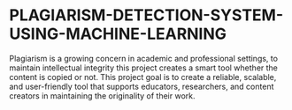 # PLAGIARISM-DETECTION-SYSTEM-USING-MACHINE-LEARNING
Plagiarism is a growing concern in academic and professional settings, to maintain intellectual integrity this project creates a smart tool whether the content is copied or not.
This project goal is to create a reliable, scalable, and user-friendly tool that supports educators, researchers, and content creators in maintaining the originality of their work.
